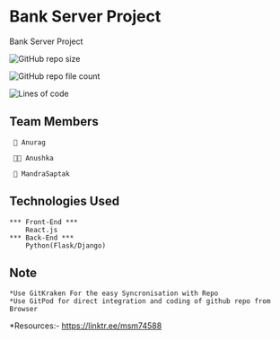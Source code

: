
# Bank Server Project

Bank Server Project


![GitHub repo size](https://img.shields.io/github/repo-size/School-Team-12/Bank-server?style=flat)

![GitHub repo file count](https://img.shields.io/github/directory-file-count/School-Team-12/Bank-server?style=flat)

![Lines of code](https://img.shields.io/tokei/lines/github/School-Team-12/Bank-server)

## Team Members

     👾 Anurag 

     🐱‍👤 Anushka

     🤖 MandraSaptak

## Technologies Used

    *** Front-End ***
        React.js
    *** Back-End ***
        Python(Flask/Django)

## Note
    *Use GitKraken For the easy Syncronisation with Repo
    *Use GitPod for direct integration and coding of github repo from Browser
    
*Resources:-  <https://linktr.ee/msm74588>
